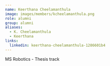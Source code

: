 ```yaml
---
name: Keerthana Cheelamanthula
image: images/members/kcheelamanthula.png
role: alumni 
group: alumni
aliases:
  - K. Cheelamanthula
  - Keerthana
links:
  linkedin: keerthana-cheelamanthula-1286601b4
---
```


MS Robotics - Thesis track

